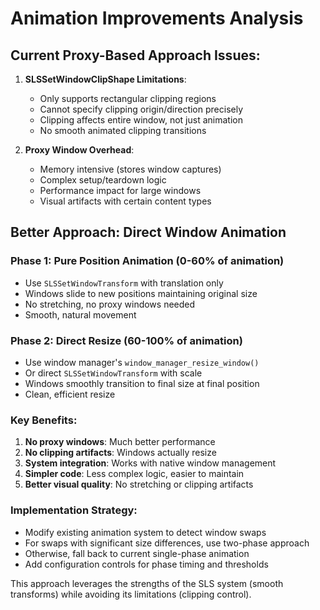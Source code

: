 # Animation Improvements Analysis

## Current Proxy-Based Approach Issues:

1. **SLSSetWindowClipShape Limitations**:

   - Only supports rectangular clipping regions
   - Cannot specify clipping origin/direction precisely
   - Clipping affects entire window, not just animation
   - No smooth animated clipping transitions

2. **Proxy Window Overhead**:
   - Memory intensive (stores window captures)
   - Complex setup/teardown logic
   - Performance impact for large windows
   - Visual artifacts with certain content types

## Better Approach: Direct Window Animation

### Phase 1: Pure Position Animation (0-60% of animation)

- Use `SLSSetWindowTransform` with translation only
- Windows slide to new positions maintaining original size
- No stretching, no proxy windows needed
- Smooth, natural movement

### Phase 2: Direct Resize (60-100% of animation)

- Use window manager's `window_manager_resize_window()`
- Or direct `SLSSetWindowTransform` with scale
- Windows smoothly transition to final size at final position
- Clean, efficient resize

### Key Benefits:

1. **No proxy windows**: Much better performance
2. **No clipping artifacts**: Windows actually resize
3. **System integration**: Works with native window management
4. **Simpler code**: Less complex logic, easier to maintain
5. **Better visual quality**: No stretching or clipping artifacts

### Implementation Strategy:

- Modify existing animation system to detect window swaps
- For swaps with significant size differences, use two-phase approach
- Otherwise, fall back to current single-phase animation
- Add configuration controls for phase timing and thresholds

This approach leverages the strengths of the SLS system (smooth transforms) while avoiding its limitations (clipping control).
